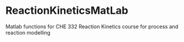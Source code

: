 # ReactionKineticsMatLab
Matlab functions for CHE 332 Reaction Kinetics course for process and reaction modelling
